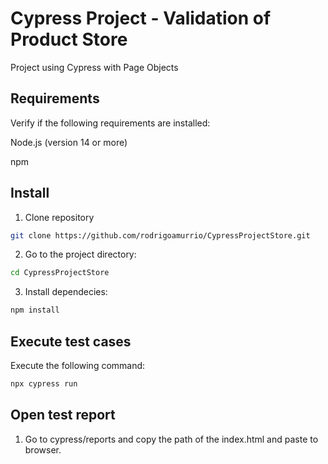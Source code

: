 # Cypress Project - Validation of Product Store

Project using Cypress with Page Objects

## Requirements
Verify if the following requirements are installed:

Node.js (version 14 or more)

npm


## Install

1. Clone repository

```bash
git clone https://github.com/rodrigoamurrio/CypressProjectStore.git
```

2. Go to the project directory:

```bash
cd CypressProjectStore
```

3. Install dependecies:

```bash
npm install
```

## Execute test cases
Execute the following command:

```bash
npx cypress run
```
## Open test report

1. Go to cypress/reports and copy the path of the index.html and paste to browser.
